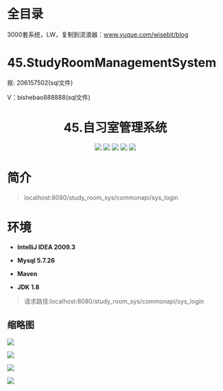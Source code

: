 # 全目录

3000套系统，LW，复制到流浪器：www.yuque.com/wisebit/blog
# 45.StudyRoomManagementSystem

<p>抠: 206157502(sql文件)</p>
<p>V：bishebao888888(sql文件)</p>

<p><h1 align="center">45.自习室管理系统</h1></p>

<p align="center">
	<img src="https://img.shields.io/badge/jdk-1.8-orange.svg"/>
    <img src="https://img.shields.io/badge/spring-5.x-lightgrey.svg"/>
    <img src="https://img.shields.io/badge/springmvc-3.x-blue.svg"/>
    <img src="https://img.shields.io/badge/mybatis-3.x-blue.svg"/>
    <img src="https://img.shields.io/badge/springboot-2.x-blue.svg"/>
</p>

# 简介
> localhost:8080/study_room_sys/commonapi/sys_login
# 环境

- <b>IntelliJ IDEA 2009.3</b>

- <b>Mysql 5.7.26</b>

- <b>Maven</b>

- <b>JDK 1.8</b>

> 请求路径:localhost:8080/study_room_sys/commonapi/sys_login

## 缩略图

![](https://bitwise.oss-cn-heyuan.aliyuncs.com/2024/9/10/52e5933b-5153-4613-8562-cc8791bb4be3.png)

![](https://bitwise.oss-cn-heyuan.aliyuncs.com/2024/9/10/aec7eddd-4945-4be9-99ae-8e186b805eb5.png)

![](https://bitwise.oss-cn-heyuan.aliyuncs.com/2024/9/10/bcb04776-f0fa-42aa-8d12-9f0f7c89ae49.png)

![](https://bitwise.oss-cn-heyuan.aliyuncs.com/2024/9/10/3caba507-4402-474e-80fc-9f0316d7f8a9.png)

